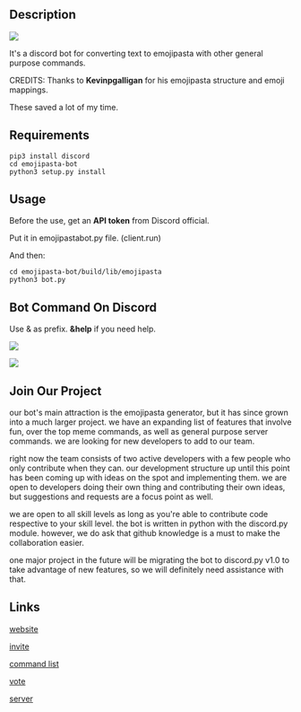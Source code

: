 ## Description

![](https://media.discordapp.net/attachments/420589076916207626/445403014413680645/0b474fc21107647274667b194e7417dc.png)

It's a discord bot for converting text to emojipasta with other general purpose commands.

CREDITS: Thanks to **Kevinpgalligan** for his emojipasta structure and emoji mappings.

These saved a lot of my time.

## Requirements
```
pip3 install discord
cd emojipasta-bot
python3 setup.py install
```

## Usage

Before the use, get an **API token** from Discord official.

Put it in emojipastabot.py file. (client.run)

And then:
```
cd emojipasta-bot/build/lib/emojipasta
python3 bot.py
```

## Bot Command On Discord

Use & as prefix. **&help** if you need help.

![](https://media.discordapp.net/attachments/420589076916207626/442525531745812490/image.png?width=574&height=524)

![](https://media.discordapp.net/attachments/419521490220744705/445410586252279829/2018-05-14_9.38.15.png?width=362&height=523)

## Join Our Project

  our bot's main attraction is the emojipasta generator, but it has since grown into a much larger project. we have an expanding list of features that involve fun, over the top meme commands, as well as general purpose server commands. we are looking for new developers to add to our team.

  right now the team consists of two active developers with a few people who only contribute when they can. our development structure up until this point has been coming up with ideas on the spot and implementing them. we are open to developers doing their own thing and contributing their own ideas, but suggestions and requests are a focus point as well.

  we are open to all skill levels as long as you're able to contribute code respective to your skill level. the bot is written in python with the discord.py module. however, we do ask that github knowledge is a must to make the collaboration easier.

  one major project in the future will be migrating the bot to discord.py v1.0 to take advantage of new features, so we will definitely need assistance with that.


## Links

[website](https://www.emojipasta.fun/)

[invite](https://discordapp.com/oauth2/authorize?client_id=429662497172357123&scope=bot&permissions=8)

[command list](https://www.emojipasta.fun/commands/)

[vote](https://discordbots.org/bot/429662497172357123)

[server](https://discord.gg/JHNRwr6)
